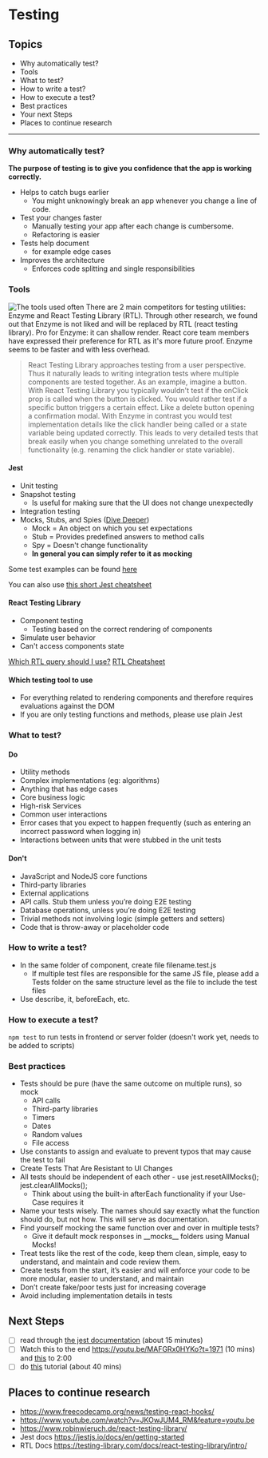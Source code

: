 # Testing

## Topics

- Why automatically test?
- Tools
- What to test?
- How to write a test?
- How to execute a test?
- Best practices
- Your next Steps
- Places to continue research

---

### Why automatically test?

**The purpose of testing is to give you confidence that the app is working correctly.**

- Helps to catch bugs earlier
  - You might unknowingly break an app whenever you change a line of code.
- Test your changes faster
  - Manually testing your app after each change is cumbersome.
  - Refactoring is easier
- Tests help document
  - for example edge cases
- Improves the architecture
  - Enforces code splitting and single responsibilities

### Tools

![The tools used often](https://i.imgur.com/sxEsfOJ.png)
There are 2 main competitors for testing utilities: Enzyme and React Testing Library (RTL). Through other research, we found out that Enzyme is not liked and will be replaced by RTL (react testing library). Pro for Enzyme: it can shallow render. React core team members have expressed their preference for RTL as it's more future proof. Enzyme seems to be faster and with less overhead.

> React Testing Library approaches testing from a user perspective. Thus it naturally leads to writing integration tests where multiple components are tested together.
> As an example, imagine a button. With React Testing Library you typically wouldn't test if the onClick prop is called when the button is clicked. You would rather test if a specific button triggers a certain effect. Like a delete button opening a confirmation modal.
> With Enzyme in contrast you would test implementation details like the click handler being called or a state variable being updated correctly. This leads to very detailed tests that break easily when you change something unrelated to the overall functionality (e.g. renaming the click handler or state variable).

#### Jest

- Unit testing
- Snapshot testing
  - Is useful for making sure that the UI does not change unexpectedly
- Integration testing
- Mocks, Stubs, and Spies ([Dive Deeper](https://youtu.be/GTaVTa4QuAM?t=119))
  - Mock = An object on which you set expectations
  - Stub = Provides predefined answers to method calls
  - Spy = Doesn't change functionality
  - **In general you can simply refer to it as mocking**

Some test examples can be found [here](https://github.com/sapegin/jest-cheat-sheet)

You can also use [this short Jest cheatsheet](https://devhints.io/jest)

#### React Testing Library

- Component testing
  - Testing based on the correct rendering of components
- Simulate user behavior
- Can't access components state

[Which RTL query should I use?](https://testing-library.com/docs/guide-which-query/)
[RTL Cheatsheet](https://raw.githubusercontent.com/testing-library/react-testing-library/master/other/cheat-sheet.pdf)

#### Which testing tool to use

- For everything related to rendering components and therefore requires evaluations against the DOM
- If you are only testing functions and methods, please use plain Jest

### What to test?

#### Do

- Utility methods
- Complex implementations (eg: algorithms)
- Anything that has edge cases
- Core business logic
- High-risk Services
- Common user interactions
- Error cases that you expect to happen frequently (such as entering an incorrect password when logging in)
- Interactions between units that were stubbed in the unit tests

#### Don't

- JavaScript and NodeJS core functions
- Third-party libraries
- External applications
- API calls. Stub them unless you’re doing E2E testing
- Database operations, unless you’re doing E2E testing
- Trivial methods not involving logic (simple getters and setters)
- Code that is throw-away or placeholder code

### How to write a test?

- In the same folder of component, create file filename.test.js
  - If multiple test files are responsible for the same JS file, please add a Tests folder on the same structure level as the file to include the test files
- Use describe, it, beforeEach, etc.

### How to execute a test?

`npm test` to run tests in frontend or server folder (doesn't work yet, needs to be added to scripts)

### Best practices

- Tests should be pure (have the same outcome on multiple runs), so mock
  - API calls
  - Third-party libraries
  - Timers
  - Dates
  - Random values
  - File access
- Use constants to assign and evaluate to prevent typos that may cause the test to fail
- Create Tests That Are Resistant to UI Changes
- All tests should be independent of each other - use jest.resetAllMocks(); jest.clearAllMocks();
  - Think about using the built-in afterEach functionality if your Use-Case requires it
- Name your tests wisely. The names should say exactly what the function should do, but not how. This will serve as documentation.
- Find yourself mocking the same function over and over in multiple tests?
  - Give it default mock responses in \_\_mocks\_\_ folders using Manual Mocks!
- Treat tests like the rest of the code, keep them clean, simple, easy to understand, and maintain and code review them.
- Create tests from the start, it’s easier and will enforce your code to be more modular, easier to understand, and maintain
- Don’t create fake/poor tests just for increasing coverage
- Avoid including implementation details in tests

## Next Steps

- [ ] read through [the jest documentation](https://jestjs.io/docs/en/getting-started) (about 15 minutes)
- [ ] Watch this to the end https://youtu.be/MAFGRx0HYKo?t=1971 (10 mins) and [this](https://youtu.be/GTaVTa4QuAM?t=27) to 2:00
- [ ] do [this](https://jkettmann.com/beginners-guide-to-testing-react) tutorial (about 40 mins)

## Places to continue research

- https://www.freecodecamp.org/news/testing-react-hooks/
- https://www.youtube.com/watch?v=JKOwJUM4_RM&feature=youtu.be
- https://www.robinwieruch.de/react-testing-library/
- Jest docs https://jestjs.io/docs/en/getting-started
- RTL Docs https://testing-library.com/docs/react-testing-library/intro/
